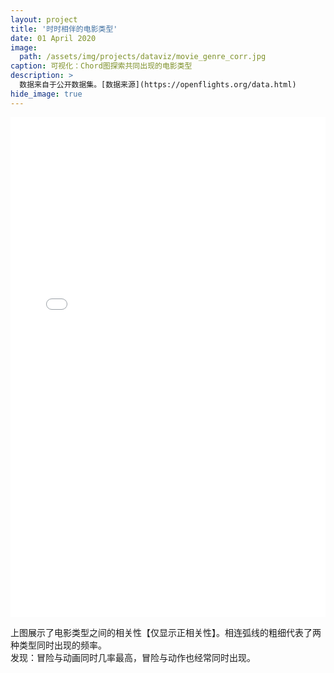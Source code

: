 ```yaml
---
layout: project
title: '时时相伴的电影类型'
date: 01 April 2020
image:  
  path: /assets/img/projects/dataviz/movie_genre_corr.jpg
caption: 可视化：Chord图探索共同出现的电影类型
description: >
  数据来自于公开数据集。[数据来源](https://openflights.org/data.html)
hide_image: true
---
```

<iframe seamless frameborder="0" src="/assets/img/projects/dataviz/movie_genre.html"   width="100%"height="800px"  frameborder="0" name="Chord Diagram for Genres" scrolling="no">
</iframe>  

上图展示了电影类型之间的相关性【仅显示正相关性】。相连弧线的粗细代表了两种类型同时出现的频率。  
发现：冒险与动画同时几率最高，冒险与动作也经常同时出现。
